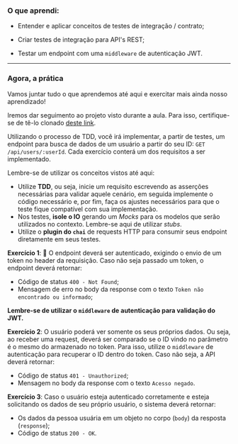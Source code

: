 ### O que aprendi:

- Entender e aplicar conceitos de testes de integração / contrato;

- Criar testes de integração para API's REST;

- Testar um endpoint com uma `middleware` de autenticação JWT.

---

### Agora, a prática

> 

Vamos juntar tudo o que aprendemos até aqui e exercitar mais ainda nosso aprendizado!

Iremos dar seguimento ao projeto visto durante a aula. Para isso, certifique-se de tê-lo clonado [deste link](https://github.com/tryber/nodejs-jwt-base-project).

Utilizando o processo de TDD, você irá implementar, a partir de testes, um endpoint para busca de dados de um usuário a partir do seu ID: `GET /api/users/:userId`. Cada exercício conterá um dos requisitos a ser implementado.

Lembre-se de utilizar os conceitos vistos até aqui:

- Utilize **TDD**, ou seja, inicie um requisito escrevendo as asserções necessárias para validar aquele cenário, em seguida implemente o código necessário e, por fim, faça os ajustes necessários para que o teste fique compatível com sua implementação.
- Nos testes, **isole o IO** gerando um *Mocks* para os modelos que serão utilizados no contexto. Lembre-se aqui de utilizar *stubs*.
- Utilize o **plugin do `chai`** de requests HTTP para consumir seus endpoint diretamente em seus testes.

**Exercício 1**: 🚀 O endpoint deverá ser autenticado, exigindo o envio de um token no header da requisição. Caso não seja passado um token, o endpoint deverá retornar:

- Código de status `400 - Not Found`;
- Mensagem de erro no body da response com o texto `Token não encontrado ou informado`;

**Lembre-se de utilizar o `middleware` de autenticação para validação do JWT.**

**Exercício 2**: O usuário poderá ver somente os seus próprios dados. Ou seja, ao receber uma request, deverá ser comparado se o ID vindo no parâmetro é o mesmo do armazenado no token. Para isso, utilize o `middleware` de autenticação para recuperar o ID dentro do token. Caso não seja, a API deverá retornar:

- Código de status `401 - Unauthorized`;
- Mensagem no body da response com o texto `Acesso negado`.

**Exercício 3**: Caso o usuário esteja autenticado corretamente e esteja solicitando os dados de seu próprio usuário, o sistema deverá retornar:

- Os dados da pessoa usuária em um objeto no corpo (`body`) da resposta (`response`);
- Código de status `200 - OK`.
